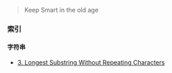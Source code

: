 > Keep Smart in the old age

### 索引

#### 字符串

- [3. Longest Substring Without Repeating Characters](lengthOfLongestSubstring.py)